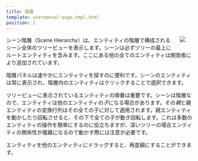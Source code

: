```yaml
---
title: 階層
template: usermanual-page.tmpl.html
position: 2
---
```


<img src="/images/user-manual/hierarchy.jpg" style="float: right; padding: 20px; padding-top: 0px;"></img>

シーン階層（Scene Hierarchy）は、エンティティの階層で構成されるシーン全体のツリービューを表示します。シーンは必ずツリーの最上にルートエンティティを含みます。ここにある他の全てのエンティティは開発者により追加されています。

階層パネルは速やかにエンティティを探すのに便利です。シーンのエンティティは常に表示され、階層内のエンティティはクリックすることで選択できます。

ツリービューに表示されているエンティティの順番は重要です。シーンは階層なので、エンティティは他のエンティティの*子*になる場合があります。その*親*と親エンティティの変換行列はその全ての子に対して適用されます。親エンティティを動かしたり回転させると、その下で全ての子が動き回転します。これは多数のエンティティの操作を簡単にするのに役立ちますが、深いツリーの場合エンティティの関係性が複雑になるので動かす際には注意が必要です。

エンティティを他のエンティティにドラッグすると、再度親にすることができます。

[1]: /images/user-manual/hierarchy.jpg "シーンを探検して秘密を解こう"

